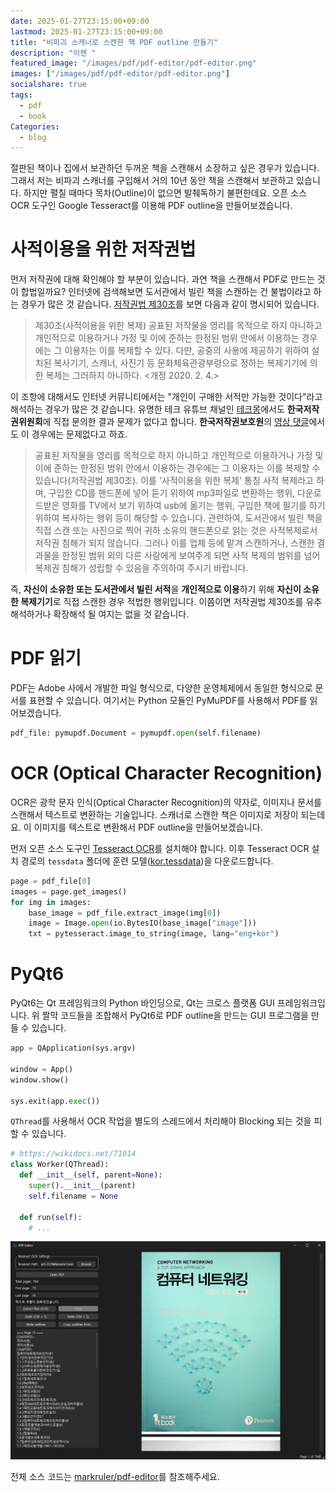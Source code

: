 ```yaml
---
date: 2025-01-27T23:15:00+09:00
lastmod: 2025-01-27T23:15:00+09:00
title: "비파괴 스캐너로 스캔한 책 PDF outline 만들기"
description: "이젠 "
featured_image: "/images/pdf/pdf-editor/pdf-editor.png"
images: ["/images/pdf/pdf-editor/pdf-editor.png"]
socialshare: true
tags:
  - pdf
  - book
Categories:
  - blog
---
```


절판된 책이나 집에서 보관하던 두꺼운 책을 스캔해서 소장하고 싶은 경우가 있습니다.
그래서 저는 비파괴 스캐너를 구입해서 거의 10년 동안 책을 스캔해서 보관하고 있습니다.
하지만 펼칠 때마다 목차(Outline)이 없으면 발췌독하기 불편한데요.
오픈 소스 OCR 도구인 Google Tesseract를 이용해 PDF outline을 만들어보겠습니다.

# 사적이용을 위한 저작권법

먼저 저작권에 대해 확인해야 할 부분이 있습니다.
과연 책을 스캔해서 PDF로 만드는 것이 합법일까요?
인터넷에 검색해보면 도서관에서 빌린 책을 스캔하는 건 불법이라고 하는 경우가 많은 것 같습니다.
[저작권법 제30조](https://www.law.go.kr/법령/저작권법/(20240828,20358,20240227)/제30조)를 보면 다음과 같이 명시되어 있습니다.

> 제30조(사적이용을 위한 복제) 공표된 저작물을 영리를 목적으로 하지 아니하고 개인적으로 이용하거나 가정 및 이에 준하는 한정된 범위 안에서 이용하는 경우에는 그 이용자는 이를 복제할 수 있다.
> 다만, 공중의 사용에 제공하기 위하여 설치된 복사기기, 스캐너, 사진기 등 문화체육관광부령으로 정하는 복제기기에 의한 복제는 그러하지 아니하다. <개정 2020. 2. 4.>

이 조항에 대해서도 인터넷 커뮤니티에서는 "개인이 구매한 서적만 가능한 것이다"라고 해석하는 경우가 많은 것 같습니다.
유명한 테크 유튜브 채널인 [테크몽](https://youtu.be/NUfQGNMfwis?t=491)에서도 **한국저작권위원회**에 직접 문의한 결과 문제가 없다고 합니다.
**한국저작권보호원**의 [영상 댓글](https://www.youtube.com/watch?v=9fSDhWAP7A0)에서도 이 경우에는 문제없다고 하죠.

> 공표된 저작물을 영리를 목적으로 하지 아니하고 개인적으로 이용하거나 가정 및 이에 준하는 한정된 범위 안에서 이용하는 경우에는 그 이용자는 이를 복제할 수 있습니다(저작권법 제30조).
> 이를 '사적이용을 위한 복제' 통칭 사적 복제라고 하며, 구입한 CD를 핸드폰에 넣어 듣기 위하여 mp3파일로 변환하는 행위, 다운로드받은 영화를 TV에서 보기 위하여 usb에 옮기는 행위, 구입한 책에 필기를 하기 위하여 복사하는 행위 등이 해당할 수 있습니다.
> 관련하여, 도서관에서 빌린 책을 직접 스캔 또는 사진으로 찍어 귀하 소유의 핸드폰으로 읽는 것은 사적복제로서 저작권 침해가 되지 않습니다.
> 그러나 이를 업체 등에 맡겨 스캔하거나, 스캔한 결과물을 한정된 범위 외의 다른 사람에게 보여주게 되면 사적 복제의 범위를 넘어 복제권 침해가 성립할 수 있음을 주의하여 주시기 바랍니다.

즉, **자신이 소유한 또는 도서관에서 빌린 서적**을 **개인적으로 이용**하기 위해 **자신이 소유한 복제기기**로 직접 스캔한 경우 적법한 행위입니다.
이쯤이면 저작권법 제30조를 유추해석하거나 확장해석 될 여지는 없을 것 같습니다.

# PDF 읽기

PDF는 Adobe 사에서 개발한 파일 형식으로, 다양한 운영체제에서 동일한 형식으로 문서를 표현할 수 있습니다.
여기서는 Python 모듈인 PyMuPDF를 사용해서 PDF를 읽어보겠습니다.

```python
pdf_file: pymupdf.Document = pymupdf.open(self.filename)
```

# OCR (Optical Character Recognition)

OCR은 광학 문자 인식(Optical Character Recognition)의 약자로, 이미지나 문서를 스캔해서 텍스트로 변환하는 기술입니다.
스캐너로 스캔한 책은 이미지로 저장이 되는데요.
이 이미지를 텍스트로 변환해서 PDF outline을 만들어보겠습니다.

먼저 오픈 소스 도구인 [Tesseract OCR](https://tesseract-ocr.github.io/tessdoc/Installation.html)를 설치해야 합니다.
이후 Tesseract OCR 설치 경로의 `tessdata` 폴더에 훈련 모델([kor.tessdata](https://github.com/tesseract-ocr/tessdata/blob/main/kor.traineddata))을 다운로드합니다.

```python
page = pdf_file[0]
images = page.get_images()
for img in images:
    base_image = pdf_file.extract_image(img[0])
    image = Image.open(io.BytesIO(base_image["image"]))
    txt = pytesseract.image_to_string(image, lang="eng+kor")
```

# PyQt6

PyQt6는 Qt 프레임워크의 Python 바인딩으로, Qt는 크로스 플랫폼 GUI 프레임워크입니다.
위 짤막 코드들을 조합해서 PyQt6로 PDF outline을 만드는 GUI 프로그램을 만들 수 있습니다.

```python
app = QApplication(sys.argv)

window = App()
window.show()

sys.exit(app.exec())
```

`QThread`를 사용해서 OCR 작업을 별도의 스레드에서 처리해야 Blocking 되는 것을 피할 수 있습니다.

```python
# https://wikidocs.net/71014
class Worker(QThread):
  def __init__(self, parent=None):
    super().__init__(parent)
    self.filename = None

  def run(self):
    # ...
```

![PDF Editor](/images/pdf/pdf-editor/pdf-editor.png)

전체 소스 코드는 [markruler/pdf-editor](https://github.com/markruler/pdf-editor)를 참조해주세요.
